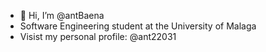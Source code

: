 - 👋 Hi, I’m @antBaena
- Software Engineering student at the University of Malaga
- Visist my personal profile: @ant22031
